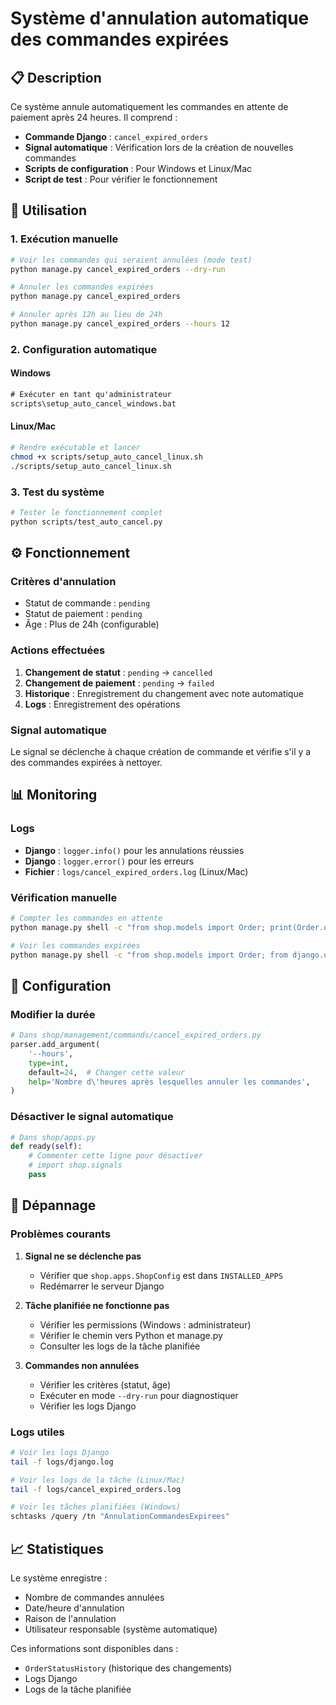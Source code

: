 # Système d'annulation automatique des commandes expirées

## 📋 Description

Ce système annule automatiquement les commandes en attente de paiement après 24 heures. Il comprend :

- **Commande Django** : `cancel_expired_orders`
- **Signal automatique** : Vérification lors de la création de nouvelles commandes
- **Scripts de configuration** : Pour Windows et Linux/Mac
- **Script de test** : Pour vérifier le fonctionnement

## 🚀 Utilisation

### 1. Exécution manuelle

```bash
# Voir les commandes qui seraient annulées (mode test)
python manage.py cancel_expired_orders --dry-run

# Annuler les commandes expirées
python manage.py cancel_expired_orders

# Annuler après 12h au lieu de 24h
python manage.py cancel_expired_orders --hours 12
```

### 2. Configuration automatique

#### Windows
```cmd
# Exécuter en tant qu'administrateur
scripts\setup_auto_cancel_windows.bat
```

#### Linux/Mac
```bash
# Rendre exécutable et lancer
chmod +x scripts/setup_auto_cancel_linux.sh
./scripts/setup_auto_cancel_linux.sh
```

### 3. Test du système

```bash
# Tester le fonctionnement complet
python scripts/test_auto_cancel.py
```

## ⚙️ Fonctionnement

### Critères d'annulation
- Statut de commande : `pending`
- Statut de paiement : `pending`
- Âge : Plus de 24h (configurable)

### Actions effectuées
1. **Changement de statut** : `pending` → `cancelled`
2. **Changement de paiement** : `pending` → `failed`
3. **Historique** : Enregistrement du changement avec note automatique
4. **Logs** : Enregistrement des opérations

### Signal automatique
Le signal se déclenche à chaque création de commande et vérifie s'il y a des commandes expirées à nettoyer.

## 📊 Monitoring

### Logs
- **Django** : `logger.info()` pour les annulations réussies
- **Django** : `logger.error()` pour les erreurs
- **Fichier** : `logs/cancel_expired_orders.log` (Linux/Mac)

### Vérification manuelle
```bash
# Compter les commandes en attente
python manage.py shell -c "from shop.models import Order; print(Order.objects.filter(status='pending', payment_status='pending').count())"

# Voir les commandes expirées
python manage.py shell -c "from shop.models import Order; from django.utils import timezone; from datetime import timedelta; cutoff = timezone.now() - timedelta(hours=24); print(Order.objects.filter(status='pending', payment_status='pending', created_at__lt=cutoff).count())"
```

## 🔧 Configuration

### Modifier la durée
```python
# Dans shop/management/commands/cancel_expired_orders.py
parser.add_argument(
    '--hours',
    type=int,
    default=24,  # Changer cette valeur
    help='Nombre d\'heures après lesquelles annuler les commandes',
)
```

### Désactiver le signal automatique
```python
# Dans shop/apps.py
def ready(self):
    # Commenter cette ligne pour désactiver
    # import shop.signals
    pass
```

## 🚨 Dépannage

### Problèmes courants

1. **Signal ne se déclenche pas**
   - Vérifier que `shop.apps.ShopConfig` est dans `INSTALLED_APPS`
   - Redémarrer le serveur Django

2. **Tâche planifiée ne fonctionne pas**
   - Vérifier les permissions (Windows : administrateur)
   - Vérifier le chemin vers Python et manage.py
   - Consulter les logs de la tâche planifiée

3. **Commandes non annulées**
   - Vérifier les critères (statut, âge)
   - Exécuter en mode `--dry-run` pour diagnostiquer
   - Vérifier les logs Django

### Logs utiles
```bash
# Voir les logs Django
tail -f logs/django.log

# Voir les logs de la tâche (Linux/Mac)
tail -f logs/cancel_expired_orders.log

# Voir les tâches planifiées (Windows)
schtasks /query /tn "AnnulationCommandesExpirees"
```

## 📈 Statistiques

Le système enregistre :
- Nombre de commandes annulées
- Date/heure d'annulation
- Raison de l'annulation
- Utilisateur responsable (système automatique)

Ces informations sont disponibles dans :
- `OrderStatusHistory` (historique des changements)
- Logs Django
- Logs de la tâche planifiée



